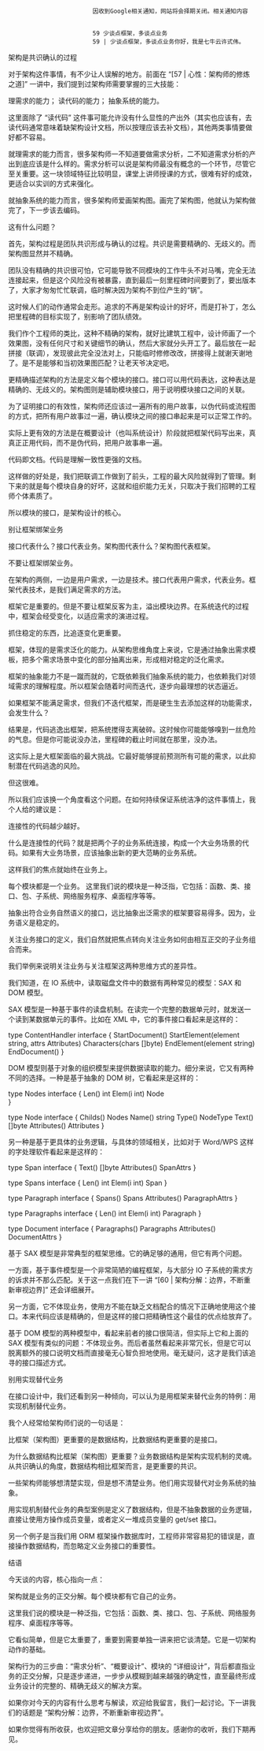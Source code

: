 
                            
                            因收到Google相关通知，网站将会择期关闭。相关通知内容
                            
                            
                            59 少谈点框架，多谈点业务
                            59 | 少谈点框架，多谈点业务你好，我是七牛云许式伟。

架构是共识确认的过程

对于架构这件事情，有不少让人误解的地方。前面在 “[57 | 心性：架构师的修炼之道]” 一讲中，我们提到过架构师需要掌握的三大技能：


理需求的能力；
读代码的能力；
抽象系统的能力。


这里面除了 “读代码” 这件事可能允许没有什么显性的产出外（其实也应该有，去读代码通常意味着缺架构设计文档，所以按理应该去补文档），其他两类事情要做好都不容易。

就理需求的能力而言，很多架构师一不知道要做需求分析，二不知道需求分析的产出到底应该是什么样的。需求分析可以说是架构师最没有概念的一个环节，尽管它至关重要。这一块领域特征比较明显，课堂上讲师授课的方式，很难有好的成效，更适合以实训的方式来强化。

就抽象系统的能力而言，很多架构师爱画架构图。画完了架构图，他就认为架构做完了，下一步该去编码。

这有什么问题？

首先，架构过程是团队共识形成与确认的过程。共识是需要精确的、无歧义的。而架构图显然并不精确。

团队没有精确的共识很可怕，它可能导致不同模块的工作牛头不对马嘴，完全无法连接起来，但是这个风险没有被暴露，直到最后一刻里程碑时间要到了，要出版本了，大家才匆匆忙忙联调，临时解决因为架构不到位产生的“锅”。

这时候人们的动作通常会走形。追求的不再是架构设计的好坏，而是打补丁，怎么把里程碑的目标实现了，别影响了团队绩效。

我们作个工程师的类比，这种不精确的架构，就好比建筑工程中，设计师画了一个效果图，没有任何尺寸和关键细节的确认，然后大家就分头开工了。最后放在一起拼接（联调），发现彼此完全没法对上，只能临时修修改改，拼接得上就谢天谢地了。是不是能够和当初效果图匹配？让老天爷决定吧。

更精确描述架构的方法是定义每个模块的接口。接口可以用代码表达，这种表达是精确的、无歧义的。架构图则是辅助模块接口，用于说明模块接口之间的关联。

为了证明接口的有效性，架构师还应该过一遍所有的用户故事，以伪代码或流程图的方式，把所有用户故事过一遍，确认模块之间的接口串起来是可以正常工作的。

实际上更有效的方法是在概要设计（也叫系统设计）阶段就把框架代码写出来，真真正正用代码，而不是伪代码，把用户故事串一遍。

代码即文档。代码是理解一致性更强的文档。

这样做的好处是，我们把联调工作做到了前头，工程的最大风险就得到了管理。剩下来的就是每个模块自身的好坏，这就和组织能力无关，只取决于我们招聘的工程师个体素质了。

所以模块的接口，是架构设计的核心。

别让框架绑架业务

接口代表什么？接口代表业务。架构图代表什么？架构图代表框架。

不要让框架绑架业务。

在架构的两侧，一边是用户需求，一边是技术。接口代表用户需求，代表业务。框架代表技术，是我们满足需求的方法。

框架它是重要的。但是不要让框架反客为主，溢出模块边界。在系统迭代的过程中，框架会经受变化，以适应需求的演进过程。

抓住稳定的东西，比追逐变化更重要。

框架，体现的是需求泛化的能力。从架构思维角度上来说，它是通过抽象出需求模板，把多个需求场景中变化的部分抽离出来，形成相对稳定的泛化需求。

框架的抽象能力不是一蹴而就的，它既依赖我们抽象系统的能力，也依赖我们对领域需求的理解程度。所以框架会随着时间而迭代，逐步向最理想的状态逼近。

如果框架不能满足需求，但我们不迭代框架，而是硬生生去添加这样的功能需求，会发生什么？

结果是，代码逃逸出框架，把系统搅得支离破碎。这时候你可能能够嗅到一丝危险的气息。但是你可能说没办法，里程碑的截止时间就在那里，没办法。

这实际上是大框架面临的最大挑战。它最好能够提前预测所有可能的需求，以此抑制潜在代码逃逸的风险。

但这很难。

所以我们应该换一个角度看这个问题。在如何持续保证系统洁净的这件事情上，我个人给的建议是：


连接性的代码越少越好。


什么是连接性的代码？就是把两个子的业务系统连接，构成一个大业务场景的代码。如果有大业务场景，应该抽象出新的更大范畴的业务系统。

这样我们的焦点就始终在业务上。

每个模块都是一个业务。 这里我们说的模块是一种泛指，它包括：函数、类、接口、包、子系统、网络服务程序、桌面程序等等。

抽象出符合业务自然语义的接口，远比抽象出泛需求的框架要容易得多。因为，业务语义是稳定的。

关注业务接口的定义，我们自然就把焦点转向关注业务如何由相互正交的子业务组合而来。

我们举例来说明关注业务与关注框架这两种思维方式的差异性。

我们知道，在 IO 系统中，读取磁盘文件中的数据有两种常见的模型：SAX 和 DOM 模型。

SAX 模型是一种基于事件的读盘机制。在读完一个完整的数据单元时，就发送一个读到某数据单元的事件。比如在 XML 中，它的事件接口看起来是这样的：

type ContentHandler interface {
  StartDocument()
  StartElement(element string, attrs Attributes)
  Characters(chars []byte)
  EndElement(element string)
  EndDocument()
}


DOM 模型则基于对象的组织模型来提供数据读取的能力。细分来说，它又有两种不同的选择。一种是基于抽象的 DOM 树，它看起来是这样的：

type Nodes interface {
  Len() int
  Elem(i int) Node  
}

type Node interface {
  Childs() Nodes
  Name() string
  Type() NodeType
  Text() []byte
  Attributes() Attributes
}


另一种是基于更具体的业务逻辑，与具体的领域相关，比如对于 Word/WPS 这样的字处理软件看起来是这样的：

type Span interface {
  Text() []byte
  Attributes() SpanAttrs
}

type Spans interface {
  Len() int
  Elem(i int) Span
}

type Paragraph interface {
  Spans() Spans
  Attributes() ParagraphAttrs
}

type Paragraphs interface {
  Len() int
  Elem(i int) Paragraph
}

type Document interface {
  Paragraphs() Paragraphs
  Attributes() DocumentAttrs
}


基于 SAX 模型是非常典型的框架思维。它的确足够的通用，但它有两个问题。

一方面，基于事件模型是一个非常简陋的编程框架，与大部分 IO 子系统的需求方的诉求并不那么匹配。关于这一点我们在下一讲 “[60 | 架构分解：边界，不断重新审视边界]” 还会详细展开。

另一方面，它不体现业务，使用方不能在缺乏文档配合的情况下正确地使用这个接口。本来代码应该是精确的，但是这样的接口把精确性这个最佳的优点给放弃了。

基于 DOM 模型的两种模型中，看起来前者的接口很简洁，但实际上它和上面的 SAX 模型有类似的问题：不体现业务。而后者虽然看起来非常冗长，但是它可以脱离额外的接口说明文档而直接毫无心智负担地使用。毫无疑问，这才是我们该追寻的接口描述方式。

别用实现替代业务

在接口设计中，我们还看到另一种倾向，可以认为是用框架来替代业务的特例：用实现机制替代业务。

我个人经常给架构师们说的一句话是：


比框架（架构图）更重要的是数据结构，比数据结构更重要的是接口。


为什么数据结构比框架（架构图）更重要？业务数据结构是架构实现机制的灵魂。从共识确认的角度，数据结构相比框架而言，是更重要的共识。

一些架构师能够想清楚实现，但是想不清楚业务。他们用实现替代对业务系统的抽象。

用实现机制替代业务的典型案例是定义了数据结构，但是不抽象数据的业务逻辑，直接让使用方操作成员变量，或者定义一堆成员变量的 get/set 接口。

另一个例子是当我们用 ORM 框架操作数据库时，工程师非常容易犯的错误是，直接操作数据结构，而忽略定义业务接口的重要性。

结语

今天谈的内容，核心指向一点：


架构就是业务的正交分解。每个模块都有它自己的业务。

这里我们说的模块是一种泛指，它包括：函数、类、接口、包、子系统、网络服务程序、桌面程序等等。


它看似简单，但是它太重要了，重要到需要单独一讲来把它谈清楚。它是一切架构动作的基础。

架构行为的三步曲：“需求分析”、“概要设计”、模块的 “详细设计”，背后都直指业务的正交分解，只是逐步递进，一步步从模糊到越来越强的确定性，直至最终形成业务设计的完整的、精确无歧义的解决方案。

如果你对今天的内容有什么思考与解读，欢迎给我留言，我们一起讨论。下一讲我们的话题是 “架构分解：边界，不断重新审视边界”。

如果你觉得有所收获，也欢迎把文章分享给你的朋友。感谢你的收听，我们下期再见。

                        
                        
                            